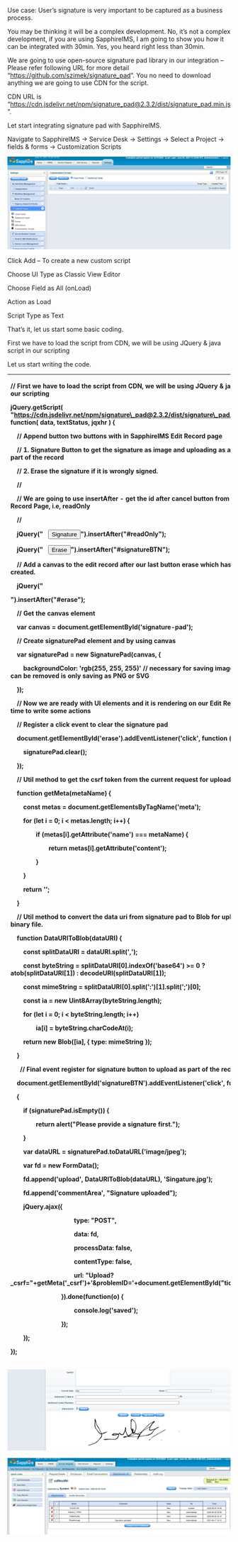 Use case:  User’s signature is very important to be captured as a business process. 

You may be thinking it will be a complex development. No, it’s not a complex development, if you are using SapphireIMS, I am going to show you how it can be integrated with 30min. Yes, you heard right less than 30min.

We are going to use open-source signature pad library in our integration – Please refer following URL for more detail “<https://github.com/szimek/signature_pad>”. You no need to download anything we are going to use CDN for the script. 

CDN URL is “<https://cdn.jsdelivr.net/npm/signature_pad@2.3.2/dist/signature_pad.min.js>”.

Let start integrating signature pad with SapphireIMS.

Navigate to SapphireIMS -> Service Desk -> Settings -> Select a Project -> fields & forms -> Customization Scripts

![](Aspose.Words.2cd4b8ba-272b-49b8-9230-7842ec7ac60e.001.png)

Click Add – To create a new custom script

Choose UI Type as Classic View Editor

Choose Field as All (onLoad)

Action as Load

Script Type as Text

That’s it, let us start some basic coding.

First we have to load the script from CDN, we will be using JQuery & java script in our scripting

Let us start writing the code.

|<p>// First we have to load the script from CDN, we will be using JQuery & java script in our scripting</p><p></p><p>jQuery.getScript( "https://cdn.jsdelivr.net/npm/signature\_pad@2.3.2/dist/signature\_pad.min.js", function( data, textStatus, jqxhr ) {</p><p>  </p><p>`  `// Append button two buttons with in SapphireIMS Edit Record page</p><p>`  `// 1. Signature Button to get the signature as image and uploading as attachment as part of the record</p><p>`  `// 2. Erase the signature if it is wrongly signed.</p><p>`  `// </p><p>`  `// We are going to use insertAfter - get the id after cancel button from the Edit Record Page, i.e, readOnly</p><p>`  `// </p><p></p><p>`  `jQuery("&nbsp;  &nbsp;<input id='signatureBTN' name='signatureBTN' type='button' value='Signature' class='addbuttons'>").insertAfter("#readOnly");</p><p>`  `jQuery("&nbsp;  &nbsp;<input id='erase' name='erase' type='button' value='Erase' class='addbuttons'>").insertAfter("#signatureBTN");</p><p></p><p></p><p>`  `// Add a canvas to the edit record after our last button erase which has been created. </p><p></p><p>`  `jQuery("<div><canvas id='signature-pad' class='signature-pad' width=900 height=200></canvas></div>").insertAfter("#erase");</p><p>  </p><p>`  `// Get the canvas element</p><p>`  `var canvas = document.getElementById('signature-pad');</p><p>  </p><p>`  `// Create signaturePad element and by using canvas</p><p>`  `var signaturePad = new SignaturePad(canvas, {</p><p>`    `backgroundColor: 'rgb(255, 255, 255)' // necessary for saving image as JPEG; can be removed is only saving as PNG or SVG</p><p>`  `});</p><p></p><p>`  `// Now we are ready with UI elements and it is rendering on our Edit Record page, time to write some actions</p><p></p><p>`  `// Register a click event to clear the signature pad</p><p></p><p>`  `document.getElementById('erase').addEventListener('click', function () {</p><p>`    `signaturePad.clear();</p><p>`  `});</p><p></p><p>`  `// Util method to get the csrf token from the current request for uploading </p><p>`  `function getMeta(metaName) {</p><p>`    `const metas = document.getElementsByTagName('meta');</p><p>`    `for (let i = 0; i < metas.length; i++) {</p><p>`        `if (metas[i].getAttribute('name') === metaName) {</p><p>`            `return metas[i].getAttribute('content');</p><p>`        `}</p><p>`    `}</p><p>`    `return '';</p><p>`  `}</p><p></p><p>`  `// Util method to convert the data uri from signature pad to Blob for upload as a binary file.</p><p>`  `function DataURIToBlob(dataURI) {</p><p>`    `const splitDataURI = dataURI.split(',');</p><p>`    `const byteString = splitDataURI[0].indexOf('base64') >= 0 ? atob(splitDataURI[1]) : decodeURI(splitDataURI[1]);</p><p>`    `const mimeString = splitDataURI[0].split(':')[1].split(';')[0];</p><p></p><p>`    `const ia = new Uint8Array(byteString.length);</p><p>`    `for (let i = 0; i < byteString.length; i++)</p><p>`        `ia[i] = byteString.charCodeAt(i);</p><p></p><p>`    `return new Blob([ia], { type: mimeString });</p><p>`  `}</p><p></p><p>`   `// Final event register for signature button to upload as part of the record</p><p></p><p>`  `document.getElementById('signatureBTN').addEventListener('click', function()</p><p>`  `{</p><p>`    `if (signaturePad.isEmpty()) {</p><p>`        `return alert("Please provide a signature first.");</p><p>`    `}</p><p>        </p><p>`    `var dataURL = signaturePad.toDataURL('image/jpeg');</p><p>`    `var fd = new FormData();</p><p>`    `fd.append('upload', DataURIToBlob(dataURL), 'Singature.jpg');</p><p>`    `fd.append('commentArea', "Signature uploaded");</p><p>         </p><p>`    `jQuery.ajax({</p><p>`                    `type: "POST",</p><p>`                    `data: fd,</p><p>`                    `processData: false,</p><p>`                    `contentType: false,</p><p>`                    `url: "Upload?\_csrf="+getMeta('\_csrf')+'&problemID='+document.getElementById("ticketid").value</p><p>`                `}).done(function(o) {</p><p>`                    `console.log('saved');</p><p>`                `});  </p><p>`    `});</p><p>});</p>|
| :- |

![](Aspose.Words.2cd4b8ba-272b-49b8-9230-7842ec7ac60e.002.png)

![](Aspose.Words.2cd4b8ba-272b-49b8-9230-7842ec7ac60e.003.png)


